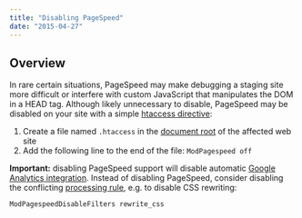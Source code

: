 ```yaml
---
title: "Disabling PageSpeed"
date: "2015-04-27"
---
```


## Overview

In rare certain situations, PageSpeed may make debugging a staging site more difficult or interfere with custom JavaScript that manipulates the DOM in a HEAD tag. Although likely unnecessary to disable, PageSpeed may be disabled on your site with a simple [htaccess directive](https://kb.apnscp.com/guides/htaccess-guide/):

1. Create a file named `.htaccess` in the [document root](https://kb.apnscp.com/web-content/where-is-site-content-served-from/) of the affected web site
2. Add the following line to the end of the file: `ModPagespeed off`

**Important:** disabling PageSpeed support will disable automatic [Google Analytics integration](https://kb.apnscp.com/control-panel/linking-google-analytics-to-apnscp/). Instead of disabling PageSpeed, consider disabling the conflicting [processing rule](https://kb.apnscp.com/web-content/pagespeed-support/), e.g. to disable CSS rewriting:

`ModPagespeedDisableFilters rewrite_css`

